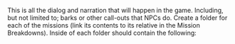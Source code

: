 This is all the dialog and narration that will happen in the game. Including, but not limited to; barks or other call-outs that NPCs do.
Create a folder for each of the missions (link its contents to its relative in the Mission Breakdowns). 
Inside of each folder should contain the following: